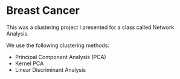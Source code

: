 # Breast Cancer

This was a clustering project I presented for a class called Network Analysis.

We use the following clustering methods:

- Principal Component Analysis (PCA)
- Kernel PCA
- Linear Discriminant Analysis